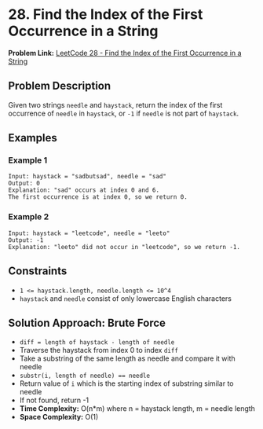 # 28. Find the Index of the First Occurrence in a String

**Problem Link:** [LeetCode 28 - Find the Index of the First Occurrence in a String](https://leetcode.com/problems/find-the-index-of-the-first-occurrence-in-a-string/description/)

## Problem Description

Given two strings `needle` and `haystack`, return the index of the first occurrence of `needle` in `haystack`, or `-1` if `needle` is not part of `haystack`.

## Examples

### Example 1
```
Input: haystack = "sadbutsad", needle = "sad"
Output: 0
Explanation: "sad" occurs at index 0 and 6.
The first occurrence is at index 0, so we return 0.
```

### Example 2
```
Input: haystack = "leetcode", needle = "leeto"
Output: -1
Explanation: "leeto" did not occur in "leetcode", so we return -1.
```

## Constraints

- `1 <= haystack.length, needle.length <= 10^4`
- `haystack` and `needle` consist of only lowercase English characters

## Solution Approach: Brute Force

- `diff = length of haystack - length of needle`
- Traverse the haystack from index 0 to index `diff`
- Take a substring of the same length as needle and compare it with needle
- `substr(i, length of needle) == needle`
- Return value of `i` which is the starting index of substring similar to needle
- If not found, return -1
- **Time Complexity:** O(n*m) where n = haystack length, m = needle length
- **Space Complexity:** O(1)